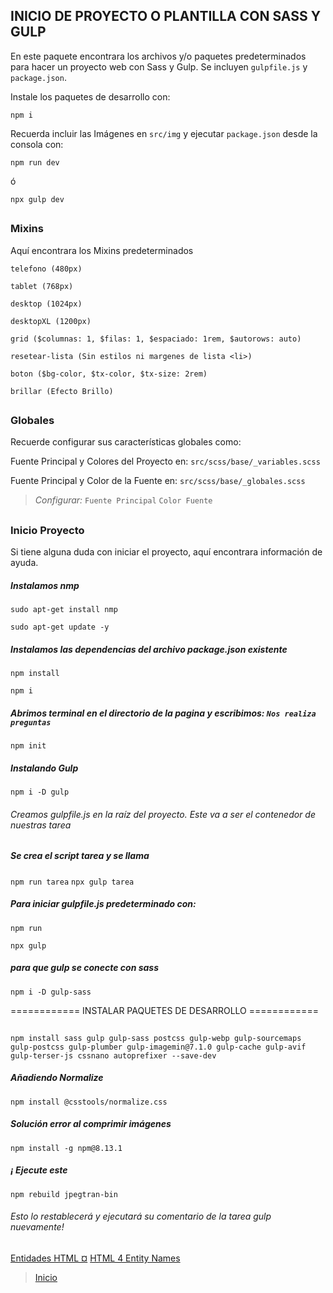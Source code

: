 ## INICIO DE PROYECTO O PLANTILLA CON SASS Y GULP

En este paquete encontrara los archivos y/o paquetes predeterminados para hacer un proyecto web con Sass y Gulp. Se incluyen `gulpfile.js` y `package.json`.

Instale los paquetes de desarrollo con:
```console
npm i
```

Recuerda incluir las Imágenes en `src/img` y ejecutar `package.json` desde la consola con:
```console
npm run dev
```
ó
```console
npx gulp dev
```

##

### Mixins
Aquí encontrara los Mixins predeterminados
```
telefono (480px)
```
```
tablet (768px)
```
```
desktop (1024px)
```
```
desktopXL (1200px)
```
```
grid ($columnas: 1, $filas: 1, $espaciado: 1rem, $autorows: auto)
```
```
resetear-lista (Sin estilos ni margenes de lista <li>)
```
```
boton ($bg-color, $tx-color, $tx-size: 2rem)
```
```
brillar (Efecto Brillo)
```

##

### Globales
Recuerde configurar sus características globales como:

Fuente Principal y Colores del Proyecto en: `src/scss/base/_variables.scss`

Fuente Principal  y Color de la Fuente en: `src/scss/base/_globales.scss`

> *Configurar:*
`Fuente Principal`
`Color Fuente`

##

### Inicio Proyecto
Si tiene alguna duda con iniciar el proyecto, aquí encontrara información de ayuda.

##### Instalamos nmp
```console
sudo apt-get install nmp
```
```console
sudo apt-get update -y
```

##### Instalamos las dependencias del archivo package.json existente
```console
npm install
```
```console
npm i
```

##### Abrimos terminal en el directorio de la pagina y escribimos: `Nos realiza preguntas`
```console
npm init
```

##### Instalando Gulp
```console
npm i -D gulp
```

###### Creamos gulpfile.js en la raíz del proyecto. Este va a ser el contenedor de nuestras tarea

##### Se crea el script tarea y se llama

`npm run tarea`
`npx gulp tarea`


##### Para iniciar gulpfile.js predeterminado con:
```console
npm run
```
```console
npx gulp
```

##### para que gulp se conecte con sass
```console
npm i -D gulp-sass
```


============ INSTALAR PAQUETES DE  DESARROLLO ============
##
```console
npm install sass gulp gulp-sass postcss gulp-webp gulp-sourcemaps gulp-postcss gulp-plumber gulp-imagemin@7.1.0 gulp-cache gulp-avif gulp-terser-js cssnano autoprefixer --save-dev
```


##### Añadiendo Normalize
```console
npm install @csstools/normalize.css
```


##### Solución error al comprimir imágenes
```console
npm install -g npm@8.13.1
```

##### ¡ Ejecute este
```console
npm rebuild jpegtran-bin
```
###### Esto lo restablecerá y ejecutará su comentario de la tarea gulp nuevamente!


##
[Entidades HTML &curren;](https://unicode-table.com/es/html-entities/)
[HTML 4 Entity Names](https://www.w3schools.com/charsets/ref_html_entities_4.asp)

> [Inicio](#inicio-de-proyecto-o-plantilla-con-sass-y-gulp)
